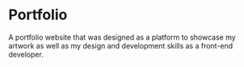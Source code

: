 # Portfolio
A portfolio website that was designed as a platform to showcase my artwork as well as my design and development skills as a front-end developer.
